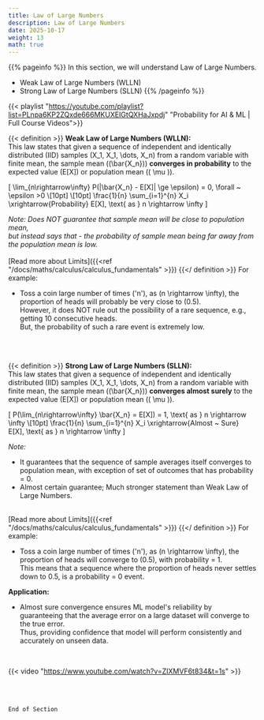 ```yaml
---
title: Law of Large Numbers
description: Law of Large Numbers
date: 2025-10-17
weight: 13
math: true
---
```


{{% pageinfo %}}
In this section, we will understand Law of Large Numbers.<br>
- Weak Law of Large Numbers (WLLN)
- Strong Law of Large Numbers (SLLN)
{{% /pageinfo %}}

{{< playlist "https://youtube.com/playlist?list=PLnpa6KP2ZQxde666MKUXEIGtQXHaJxpdj" 
        "Probability for AI & ML | Full Course Videos">}}
<br>

{{< definition >}}
**Weak Law of Large Numbers (WLLN):** <br>
This law states that given a sequence of independent and identically distributed (IID) samples \(X_1, X_1, \dots, X_n\)
from a random variable with finite mean, the sample mean (\(\bar{X_n}\)) **converges in probability** to 
the expected value \(E[X]\) or population mean (\( \mu \)).

\[
\lim_{n\rightarrow\infty} P(|\bar{X_n} - E[X]| \ge \epsilon) = 0, \forall ~ \epsilon >0 \\[10pt] \\[10pt]
\frac{1}{n} \sum_{i=1}^{n} X_i \xrightarrow{Probability} E[X], \text{ as } n \rightarrow \infty
\]
<br>

*Note: Does NOT guarantee that sample mean will be close to population mean, <br> 
but instead says that - the probability of sample mean being far away from the population mean is low.*
<br><br>
[Read more about Limits]({{<ref  "/docs/maths/calculus/calculus_fundamentals" >}})
{{</ definition >}}
For example:
- Toss a coin large number of times \('n'\), as \(n \rightarrow \infty\), the proportion of heads will probably be very 
close to \(0.5\). <br>
However, it does NOT rule out the possibility of a rare sequence, e.g., getting 10 consecutive heads. <br>
But, the probability of such a rare event is extremely low. <br>

<br><br>

{{< definition >}}
**Strong Law of Large Numbers (SLLN):** <br>
This law states that given a sequence of independent and identically distributed (IID) samples \(X_1, X_1, \dots, X_n\)
from a random variable with finite mean, the sample mean (\(\bar{X_n}\)) **converges almost surely** to 
the expected value \(E[X]\) or population mean (\( \mu \)).

\[
P(\lim_{n\rightarrow\infty} \bar{X_n} = E[X]) = 1, \text{ as } n \rightarrow \infty \\[10pt]
\frac{1}{n} \sum_{i=1}^{n} X_i \xrightarrow{Almost ~ Sure} E[X], \text{ as } n \rightarrow \infty
\]
<br>

*Note:*
- It guarantees that the sequence of sample averages itself converges to population mean, with exception of set of 
outcomes that has probability = 0.
- Almost certain guarantee; Much stronger statement than Weak Law of Large Numbers.
<br><br>

[Read more about Limits]({{<ref  "/docs/maths/calculus/calculus_fundamentals" >}})
{{</ definition >}}
For example:
- Toss a coin large number of times \('n'\), as \(n \rightarrow \infty\), the proportion of heads will converge 
to \(0.5\), with probability = 1. <br>
This means that a sequence where the proportion of heads never settles down to 0.5, is a probability = 0 event. <br>

**Application:**
- Almost sure convergence ensures ML model's reliability by guaranteeing that the average error on a large dataset will
converge to the true error. <br>
Thus, providing confidence that model will perform consistently and accurately on unseen data.
<br>

{{< video "https://www.youtube.com/watch?v=ZIXMVF6t834&t=1s" >}}

<br><br>

```End of Section```